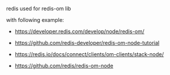 redis used for redis-om lib

with following example:

- https://developer.redis.com/develop/node/redis-om/
- https://github.com/redis-developer/redis-om-node-tutorial

- https://redis.io/docs/connect/clients/om-clients/stack-node/
- https://github.com/redis/redis-om-node
